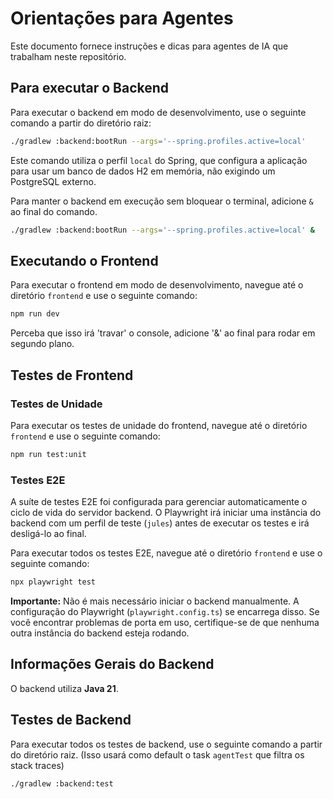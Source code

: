 # Orientações para Agentes

Este documento fornece instruções e dicas para agentes de IA que trabalham neste repositório.

## Para executar o Backend

Para executar o backend em modo de desenvolvimento, use o seguinte comando a partir do diretório raiz:

```bash
./gradlew :backend:bootRun --args='--spring.profiles.active=local'
```

Este comando utiliza o perfil `local` do Spring, que configura a aplicação para usar um banco de dados H2 em memória,
não exigindo um PostgreSQL externo.

Para manter o backend em execução sem bloquear o terminal, adicione `&` ao final do comando.

```bash
./gradlew :backend:bootRun --args='--spring.profiles.active=local' &
```

## Executando o Frontend

Para executar o frontend em modo de desenvolvimento, navegue até o diretório `frontend` e use o seguinte comando:

```bash
npm run dev
```

Perceba que isso irá 'travar' o console, adicione '&' ao final para rodar em segundo plano.

## Testes de Frontend

### Testes de Unidade

Para executar os testes de unidade do frontend, navegue até o diretório `frontend` e use o seguinte comando:

```bash
npm run test:unit
```

### Testes E2E

A suíte de testes E2E foi configurada para gerenciar automaticamente o ciclo de vida do servidor backend. O Playwright irá iniciar uma instância do backend com um perfil de teste (`jules`) antes de executar os testes e irá desligá-lo ao final.

Para executar todos os testes E2E, navegue até o diretório `frontend` e use o seguinte comando:

```bash
npx playwright test
```

**Importante:** Não é mais necessário iniciar o backend manualmente. A configuração do Playwright (`playwright.config.ts`) se encarrega disso. Se você encontrar problemas de porta em uso, certifique-se de que nenhuma outra instância do backend esteja rodando.

## Informações Gerais do Backend

O backend utiliza **Java 21**.

## Testes de Backend

Para executar todos os testes de backend, use o seguinte comando a partir do diretório raiz. (Isso usará como default o task `agentTest` que filtra os stack traces)  

```bash
./gradlew :backend:test
```
